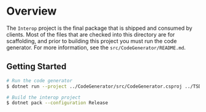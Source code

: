 # Overview

The `Interop` project is the final package that is shipped and consumed by clients. Most of the files that are checked into this directory are for scaffolding, and prior to building this project you must run the code generator. For more information, see the `src/CodeGenerator/README.md`.

## Getting Started

```bash
# Run the code generator
$ dotnet run --project ../CodeGenerator/src/CodeGenerator.csproj ../TSDumper/output ../Interop/src/Generated

# Build the interop project
$ dotnet pack --configuration Release
```
